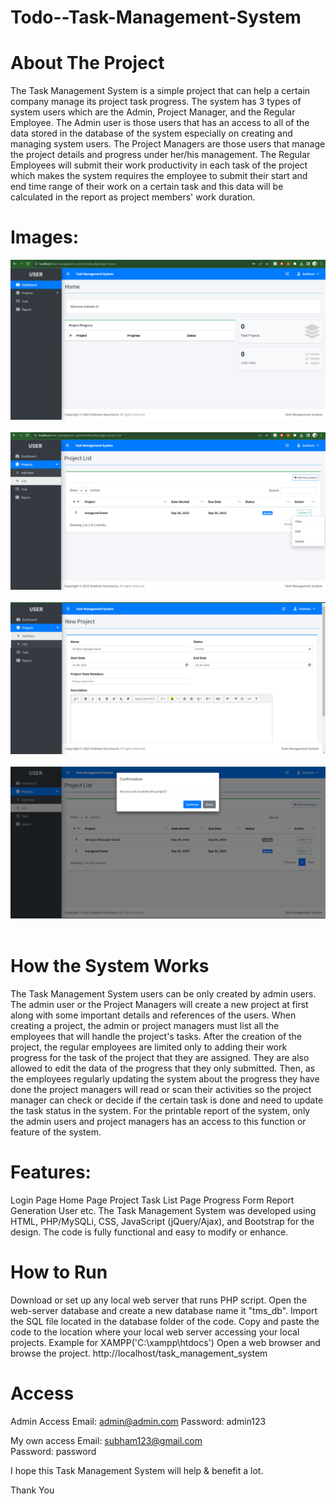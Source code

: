 # Todo--Task-Management-System

# About The Project
The Task Management System is a simple project that can help a certain company manage its project task progress. The system has 3 types of system users which are the Admin, Project Manager, and the Regular Employee. The Admin user is those users that has an access to all of the data stored in the database of the system especially on creating and managing system users. The Project Managers are those users that manage the project details and progress under her/his management. The Regular Employees will submit their work productivity in each task of the project which makes the system requires the employee to submit their start and end time range of their work on a certain task and this data will be calculated in the report as project members' work duration.


# Images: <br>
<div align="center">
  <img alt="ss1" src="./assets/ss1.png" /> <br><br>
   <img alt="ss1" src="./assets/ss2.png" /><br><br>
   <img alt="ss1" src="./assets/ss3.png" /><br><br>
   <img alt="ss1" src="./assets/ss4.png" /><br><br>
</div>


# How the System Works
The Task Management System users can be only created by admin users. The admin user or the Project Managers will create a new project at first along with some important details and references of the users. When creating a project, the admin or project managers must list all the employees that will handle the project's tasks. After the creation of the project, the regular employees are limited only to adding their work progress for the task of the project that they are assigned. They are also allowed to edit the data of the progress that they only submitted. Then, as the employees regularly updating the system about the progress they have done the project managers will read or scan their activities so the project manager can check or decide if the certain task is done and need to update the task status in the system. For the printable report of the system, only the admin users and project managers has an access to this function or feature of the system.

# Features:
Login Page
Home Page
Project 
Task List Page
Progress Form
Report Generation
User
etc.
The Task Management System was developed using HTML, PHP/MySQLi, CSS, JavaScript (jQuery/Ajax), and Bootstrap for the design. The code is fully functional and easy to modify or enhance. 

# How to Run
Download or set up any local web server that runs PHP script.
Open the web-server database and create a new database name it "tms_db".
Import the SQL file located in the database folder of the code.
Copy and paste the code to the location where your local web server accessing your local projects. Example for XAMPP('C:\xampp\htdocs')
Open a web browser and browse the project. http://localhost/task_management_system

# Access 
Admin Access
Email: admin@admin.com
Password: admin123

My own access
Email: subham123@gmail.com  
Password: password

I hope this Task Management System will help & benefit a lot.

Thank You
